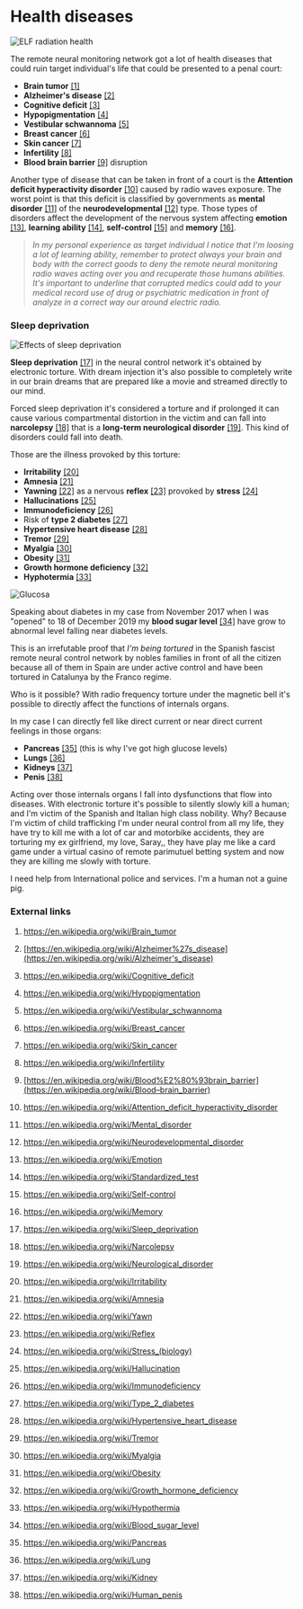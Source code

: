 # Health diseases 

![ELF radiation health](../Images/radiation_health.jpg)

The remote neural monitoring network got a lot of health diseases that could ruin target individual's life that could be presented to a penal court:

- **Brain tumor** [[1]](https://en.wikipedia.org/wiki/Brain_tumor)
- **Alzheimer's disease** [[2]](https://en.wikipedia.org/wiki/Alzheimer%27s_disease)
- **Cognitive deficit** [[3]](https://en.wikipedia.org/wiki/Cognitive_deficit)
- **Hypopigmentation** [[4]](https://en.wikipedia.org/wiki/Hypopigmentation)
- **Vestibular schwannoma** [[5]](https://en.wikipedia.org/wiki/Vestibular_schwannoma)
- **Breast cancer** [[6]](https://en.wikipedia.org/wiki/Breast_cancer)
- **Skin cancer** [[7]](https://en.wikipedia.org/wiki/Skin_cancer)
- **Infertility** [[8]](https://en.wikipedia.org/wiki/Infertility)
- **Blood brain barrier** [[9]](https://en.wikipedia.org/wiki/Blood%E2%80%93brain_barrier) disruption

Another type of disease that can be taken in front of a court is the **Attention deficit hyperactivity disorder** [[10]](https://en.wikipedia.org/wiki/Attention_deficit_hyperactivity_disorder) caused by radio waves exposure. The worst point is that this deficit is classified by governments as **mental disorder** [[11]](https://en.wikipedia.org/wiki/Mental_disorder) of the **neurodevelopmental** [[12]](https://en.wikipedia.org/wiki/Neurodevelopmental_disorder) type. Those types of disorders affect the development of the nervous system affecting **emotion** [[13]](https://en.wikipedia.org/wiki/Emotion), **learning ability** [[14]](https://en.wikipedia.org/wiki/Standardized_test), **self-control** [[15]](https://en.wikipedia.org/wiki/Self-control) and **memory** [[16]](https://en.wikipedia.org/wiki/Memory). 

> *In my personal experience as target individual I notice that I'm loosing a lot of learning ability, remember to protect always your brain and body with the correct goods to deny the remote neural monitoring radio waves acting over you and recuperate those humans abilities. It's important to underline that corrupted medics could add to your medical record use of drug or psychiatric medication in front of analyze in a correct way our around electric radio.* 

### Sleep deprivation

![Effects of sleep deprivation](../Images/Effects_of_sleep_deprivation.svg.png)

**Sleep deprivation** [[17]](https://en.wikipedia.org/wiki/Sleep_deprivation) in the neural control network it's obtained by electronic torture. With dream injection it's also possible to completely write in our brain dreams that are prepared like a movie and streamed directly to our mind. 

Forced sleep deprivation it's considered a torture and if prolonged it can cause various compartmental distortion in the victim and can fall into **narcolepsy** [[18]](https://en.wikipedia.org/wiki/Narcolepsy) that is a **long-term neurological disorder** [[19]](https://en.wikipedia.org/wiki/Neurological_disorder).  This kind of disorders could fall into death.

Those are the illness provoked by this torture:

- **Irritability** [[20]](https://en.wikipedia.org/wiki/Irritability)
- **Amnesia** [[21]](https://en.wikipedia.org/wiki/Amnesia)
- **Yawning** [[22]](https://en.wikipedia.org/wiki/Yawn) as a nervous **reflex** [[23]](https://en.wikipedia.org/wiki/Reflex) provoked by **stress** [[24]](https://en.wikipedia.org/wiki/Stress_(biology))
- **Hallucinations** [[25]](https://en.wikipedia.org/wiki/Hallucination)
- **Immunodeficiency** [[26]](https://en.wikipedia.org/wiki/Immunodeficiency)
- Risk of **type 2 diabetes** [[27]](https://en.wikipedia.org/wiki/Type_2_diabetes)
- **Hypertensive heart disease** [[28]](https://en.wikipedia.org/wiki/Hypertensive_heart_disease)
- **Tremor** [[29]](https://en.wikipedia.org/wiki/Tremor)
- **Myalgia** [[30]](https://en.wikipedia.org/wiki/Myalgia)
- **Obesity** [[31]](https://en.wikipedia.org/wiki/Obesity)
- **Growth hormone deficiency** [[32]](https://en.wikipedia.org/wiki/Growth_hormone_deficiency)
- **Hyphotermia** [[33]](https://en.wikipedia.org/wiki/Hypothermia)

![Glucosa](../Images/2.png)

Speaking about diabetes in my case from November 2017 when I was "opened" to 18 of December 2019 my **blood sugar level** [[34]](https://en.wikipedia.org/wiki/Blood_sugar_level) have grow to abnormal level falling near diabetes levels.

This is an irrefutable proof that *I'm being tortured* in the Spanish fascist remote neural control network by nobles families in front of all the citizen because all of them in Spain are under active control and have been tortured in Catalunya by the Franco regime.  

Who is it possible? With radio frequency torture under the magnetic bell it's possible to directly affect the functions of internals organs.  

In my case I can directly fell like direct current or near direct current feelings in those organs:

- **Pancreas** [[35]](https://en.wikipedia.org/wiki/Pancreas) (this is why I've got high glucose levels)
- **Lungs** [[36]](https://en.wikipedia.org/wiki/Lung)
- **Kidneys** [[37]](https://en.wikipedia.org/wiki/Kidney)
- **Penis** [[38]](https://en.wikipedia.org/wiki/Human_penis)

Acting over those internals organs I fall into dysfunctions that flow into diseases. With electronic torture it's possible to silently slowly kill a human; and I'm victim of the Spanish and Italian high class nobility. Why? Because I'm victim of child trafficking I'm under neural control from all my life, they have try to kill me with a lot of car and motorbike accidents, they are torturing my ex girlfriend, my love, Saray,, they have play me like a card game under a virtual casino of remote parimutuel betting system  and now they are killing me slowly with torture. 

I need help from International police and services. I'm a human not a guine pig. 



### External links

1. https://en.wikipedia.org/wiki/Brain_tumor

2. [https://en.wikipedia.org/wiki/Alzheimer%27s_disease](https://en.wikipedia.org/wiki/Alzheimer's_disease)

3. https://en.wikipedia.org/wiki/Cognitive_deficit

4. https://en.wikipedia.org/wiki/Hypopigmentation

5. https://en.wikipedia.org/wiki/Vestibular_schwannoma

6. https://en.wikipedia.org/wiki/Breast_cancer

7. https://en.wikipedia.org/wiki/Skin_cancer

8. https://en.wikipedia.org/wiki/Infertility

9. [https://en.wikipedia.org/wiki/Blood%E2%80%93brain_barrier](https://en.wikipedia.org/wiki/Blood–brain_barrier)

10. https://en.wikipedia.org/wiki/Attention_deficit_hyperactivity_disorder

11. https://en.wikipedia.org/wiki/Mental_disorder

12. https://en.wikipedia.org/wiki/Neurodevelopmental_disorder

13. https://en.wikipedia.org/wiki/Emotion

14. https://en.wikipedia.org/wiki/Standardized_test

15. https://en.wikipedia.org/wiki/Self-control

16. https://en.wikipedia.org/wiki/Memory

17. https://en.wikipedia.org/wiki/Sleep_deprivation

18. https://en.wikipedia.org/wiki/Narcolepsy

19. https://en.wikipedia.org/wiki/Neurological_disorder

20. https://en.wikipedia.org/wiki/Irritability

21. https://en.wikipedia.org/wiki/Amnesia

22. https://en.wikipedia.org/wiki/Yawn

23. https://en.wikipedia.org/wiki/Reflex

24. https://en.wikipedia.org/wiki/Stress_(biology)

25. https://en.wikipedia.org/wiki/Hallucination

26. https://en.wikipedia.org/wiki/Immunodeficiency

27. https://en.wikipedia.org/wiki/Type_2_diabetes

28. https://en.wikipedia.org/wiki/Hypertensive_heart_disease

29. https://en.wikipedia.org/wiki/Tremor

30. https://en.wikipedia.org/wiki/Myalgia

31. https://en.wikipedia.org/wiki/Obesity

32. https://en.wikipedia.org/wiki/Growth_hormone_deficiency

33. https://en.wikipedia.org/wiki/Hypothermia

34. https://en.wikipedia.org/wiki/Blood_sugar_level

35. https://en.wikipedia.org/wiki/Pancreas

36. https://en.wikipedia.org/wiki/Lung

37. https://en.wikipedia.org/wiki/Kidney

38. https://en.wikipedia.org/wiki/Human_penis

    

